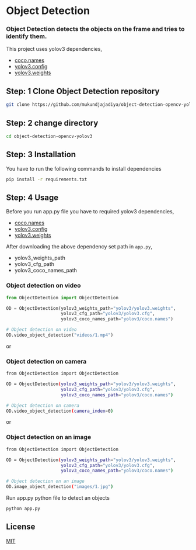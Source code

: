 # Object Detection

### Object Detection detects the objects on the frame and tries to identify them.

This project uses yolov3 dependencies,

- [coco.names](https://github.com/pjreddie/darknet/blob/master/data/coco.names)
- [yolov3.config](https://github.com/pjreddie/darknet/blob/master/cfg/yolov3.cfg)
- [yolov3.weights](https://pjreddie.com/media/files/yolov3.weights)
## **Step: 1** Clone Object Detection repository

```bash
git clone https://github.com/mukundjajadiya/object-detection-opencv-yolov3.git
```
## **Step: 2** change directory
```bash
cd object-detection-opencv-yolov3
```
## **Step: 3** Installation
You have to run the following commands to install dependencies

```bash
pip install -r requirements.txt
```

## **Step: 4** Usage
Before you run app.py file you have to required yolov3 dependencies,
- [coco.names](https://github.com/pjreddie/darknet/blob/master/data/coco.names)
- [yolov3.config](https://github.com/pjreddie/darknet/blob/master/cfg/yolov3.cfg)
- [yolov3.weights](https://pjreddie.com/media/files/yolov3.weights)

After downloading the above dependency set path in `app.py`,
- yolov3_weights_path
- yolov3_cfg_path
- yolov3_coco_names_path
  

### Object detection on video

```python
from ObjectDetection import ObjectDetection

OD = ObjectDetection(yolov3_weights_path="yolov3/yolov3.weights",
                     yolov3_cfg_path="yolov3/yolov3.cfg",
                     yolov3_coco_names_path="yolov3/coco.names")

# Object detection on video
OD.video_object_detection("videos/1.mp4")
```

or

### Object detection on camera

```bash
from ObjectDetection import ObjectDetection

OD = ObjectDetection(yolov3_weights_path="yolov3/yolov3.weights",
                     yolov3_cfg_path="yolov3/yolov3.cfg",
                     yolov3_coco_names_path="yolov3/coco.names")

# Object detection on camera
OD.video_object_detection(camera_index=0)
```

or

### Object detection on an image

```bash
from ObjectDetection import ObjectDetection

OD = ObjectDetection(yolov3_weights_path="yolov3/yolov3.weights",
                     yolov3_cfg_path="yolov3/yolov3.cfg",
                     yolov3_coco_names_path="yolov3/coco.names")

# Object detection on an image
OD.image_object_detection("images/1.jpg")
```
Run app.py python file to detect an objects 
```bash
python app.py
```
## License

[MIT](https://choosealicense.com/licenses/mit/)
